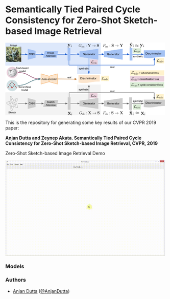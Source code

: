 # Semantically Tied Paired Cycle Consistency for Zero-Shot Sketch-based Image Retrieval

<img src="./figures/sem-pcyc.png" width="500" align="middle">

This is the repository for generating some key results of our CVPR 2019 paper:

**Anjan Dutta and Zeynep Akata. Semantically Tied Paired Cycle Consistency for Zero-Shot Sketch-based Image Retrieval, CVPR, 2019**

Zero-Shot Sketch-based Image Retrieval Demo

<img src="./figures/sem-pcyc-demo.gif" width="500" align="middle">

### Models

### Authors
* [Anjan Dutta](https://sites.google.com/site/2adutta/) ([@AnjanDutta](https://github.com/AnjanDutta))